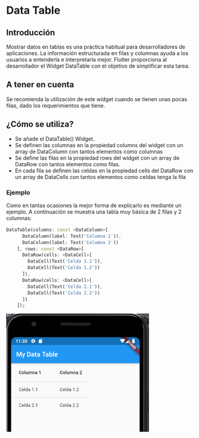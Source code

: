 # Data Table

## Introducción
Mostrar datos en tablas es una práctica habitual para desarrolladores de aplicaciones. La información estructurada en filas y columnas ayuda a los usuarios a entenderla e interpretarla mejor.
Flutter proporciona al desarrollador el Widget DataTable con el objetivo de simplificar esta tarea. 

## A tener en cuenta
Se recomienda la utilización de este widget cuando se tienen unas pocas filas, dado los requerimientos que tiene.

## ¿Cómo se utiliza?
- Se añade el DataTable() Widget.
- Se definen las columnas en la propiedad columns del widget con un array de DataColumn con tantos elementos como columnas
- Se define las filas en la propiedad rows del widget con un array de DataRow con tantos elementos como filas.
- En cada fila se definen las celdas en la propiedad cells del DataRow con un array de DataCells con tantos elementos como celdas tenga la fila
### Ejemplo
Como en tantas ocasiones la mejor forma de explicarlo es mediante un ejemplo.
A continuación se muestra una tabla muy básica de 2 filas y 2 columnas:

```dart
DataTable(columns: const <DataColumn>[
      DataColumn(label: Text('Columna 1')),
      DataColumn(label: Text('Columna 2'))
    ], rows: const <DataRow>[
      DataRow(cells: <DataCell>[
        DataCell(Text('Celda 1.1')),
        DataCell(Text('Celda 1.2'))
      ]),
      DataRow(cells: <DataCell>[
        DataCell(Text('Celda 2.1')),
        DataCell(Text('Celda 2.2'))
      ])
    ]);
```

![title](images/table1.png)